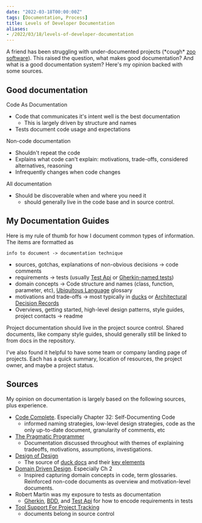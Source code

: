 ```yaml
---
date: "2022-03-18T00:00:00Z"
tags: [Documentation, Process]
title: Levels of Developer Documentation
aliases:
- /2022/03/18/levels-of-developer-documentation
---
```


A friend has been struggling with under-documented projects (\*cough\* [zoo software](https://blog.ploeh.dk/2012/12/18/RangersandZookeepers/)). This raised the question, what makes good documentation? And what is a good documentation system? Here's my opinion backed with some sources.
<!--more-->

## Good documentation

Code As Documentation
- Code that communicates it's intent well is the best documentation
  - This is largely driven by structure and names
- Tests document code usage and expectations

Non-code documentation
- Shouldn't repeat the code
- Explains what code can't explain: motivations, trade-offs, considered alternatives, reasoning
- Infrequently changes when code changes

All documentation
- Should be discoverable when and where you need it
  - should generally live in the code base and in source control.

## My Documentation Guides
Here is my rule of thumb for how I document common types of information. The items are formatted as 

`info to document -> documentation technique`

- sources, gotchas, explanations of non-obvious decisions -> code comments
- requirements -> tests (usually [Test Api](https://codewithspoon.com/2019/12/stop-corrupting-yourself-test-against-abstractions/) or [Gherkin-named tests](../../posts/2021/2021-12-12-Gherking-Test-Names.md))
- domain concepts -> Code structure and names (class, function, parameter, etc), [Ubiquitous Language](https://www.martinfowler.com/bliki/UbiquitousLanguage.html) glossary
- motivations and trade-offs -> most typically in [ducks](../../posts/2021/2021-05-21-Duck-Structure.md) or [Architectural Decision Records](https://adr.github.io/)
- Overviews, getting started, high-level design patterns, style guides, project contacts -> readme

Project documentation should live in the project source control. Shared documents, like company style guides, should generally still be linked to from docs in the repository.

I've also found it helpful to have some team or company landing page of projects. Each has a quick summary, location of resources, the project owner, and maybe a project status.

## Sources
My opinion on documentation is largely based on the following sources, plus experience.
- [Code Complete](https://www.amazon.com/Code-Complete-Developer-Best-Practices-ebook/dp/B00JDMPOSY). Especially Chapter 32: Self-Documenting Code
  - informed naming strategies, low-level design strategies, code as the only up-to-date document, granularity of comments, etc
- [The Pragmatic Programmer](https://en.wikipedia.org/wiki/The_Pragmatic_Programmer)
  -  Documentation discussed throughout with themes of explaining tradeoffs, motivations, assumptions, investigations.
- [Design of Design](https://en.wikipedia.org/wiki/The_Design_of_Design)
  -  The source of [duck docs](../../posts/2021/2021-05-21-Duck-Structure.md) and their [key elements](../../posts/DevEssentials/2018-12-08-Spec-Docs.md)
- [Domain Driven Design](https://www.amazon.com/Domain-Driven-Design-Tackling-Complexity-Software/dp/0321125215). Especially Ch 2
  -  Inspired capturing domain concepts in code, term glossaries. Reinforced non-code documents as overview and motivation-level documents.
- Robert Martin was my exposure to tests as documentation
  - [Gherkin](https://specflow.org/learn/gherkin/), [BDD](https://en.wikipedia.org/wiki/Behavior-driven_development), and [Test Api](https://codewithspoon.com/2019/12/stop-corrupting-yourself-test-against-abstractions/) for how to encode requirements in tests
- [Tool Support For Project Tracking](https://stevemcconnell.com/articles/tool-support-for-project-tracking/)
  - documents belong in source control
